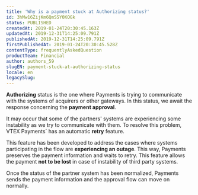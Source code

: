 ```yaml
---
title: 'Why is a payment stuck at Authorizing status?'
id: 3hMw16ZijKm6QmSSY0KOGk
status: PUBLISHED
createdAt: 2019-01-24T20:30:45.163Z
updatedAt: 2019-12-31T14:25:09.791Z
publishedAt: 2019-12-31T14:25:09.791Z
firstPublishedAt: 2019-01-24T20:30:45.528Z
contentType: frequentlyAskedQuestion
productTeam: Financial
author: authors_59
slugEN: payment-stuck-at-authorizing-status
locale: en
legacySlug: 
---
```


__Authorizing__ status is the one where Payments is trying to communicate with the systems of acquirers or other gateways. In this status, we await the response concerning the __payment approval__.

It may occur that some of the partners' systems are experiencing some instability as we try to communicate with them. To resolve this problem, VTEX Payments´ has an automatic __retry__ feature.

This feature has been developed to address the cases where systems participating in the flow are __experiencing an outage__. This way, Payments preserves the payment information and waits to retry. This feature allows the payment __not to be lost__ in case of instability of third party systems.

Once the status of the partner system has been normalized, Payments sends the payment information and the approval flow can move on normally.
